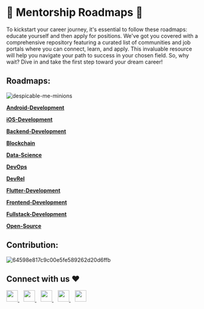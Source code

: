# 🚀 Mentorship Roadmaps 🚀

To kickstart your career journey, it's essential to follow these roadmaps: educate yourself and then apply for positions. We've got you covered with a comprehensive repository featuring a curated list of communities and job portals where you can connect, learn, and apply. This invaluable resource will help you navigate your path to success in your chosen field. So, why wait? Dive in and take the first step toward your dream career!

## Roadmaps:

![despicable-me-minions](https://github.com/YashCommits/roadmaps/assets/140940344/25396e55-b75d-4d71-8879-682c711d5838)
<p  align="Left"><a href="Android-Development#readme"><b>Android-Development</b></a></p>
<p  align="Left"><a href="iOS-Development#readme"><b>iOS-Development</b></a></p> 
<p  align="Left"><a href="Backend-Development#readme"><B>Backend-Development</B></a></p>
<p  align="Left"><a href="https://github.com/YashCommits/roadmaps/tree/main/BlockChain"><b>Blockchain</b></a></p>
<p  align="Left"><a href="Data-Science#readme"><b>Data-Science</b></a></p>
<p  align="Left"><a href="DevOps#readme"><b>DevOps</b></a></p>
<p  align="Left"><a href="DevRel#readme"><b>DevRel</b></a></p>
<p  align="Left"><a href="Flutter-Development#readme"><b>Flutter-Development</b></a></p>
<p  align="Left"><a href="Frontend-Development#readme"><b>Frontend-Development</b></a></p>
<p  align="Left"><a href="Fullstack-Development#readme"><b>Fullstack-Development</b></a></p>
<p  align="Left"><a href="Open-Source#readme"><b>Open-Source</b></a></p>

## Contribution:

![64598e817c9c00e5fe589262d20d6ffb](https://github.com/YashCommits/roadmaps/assets/140940344/78ffd091-b3c0-4b3f-96c1-cabb56ae5f9c)


## Connect with us ❤️

  <a href="https://discord.com/invite/4G22y2vPdx">
    <img width="30px" src="https://discord.com/assets/3437c10597c1526c3dbd98c737c2bcae.svg" />
  </a>&ensp;
    <a href="###">
    <img width="30px" src="https://www.vectorlogo.zone/logos/telegram/telegram-icon.svg" />
  </a> 
  </a>&ensp;
  <a href="https://twitter.com/techbastic">
    <img width="30px" src="https://www.vectorlogo.zone/logos/twitter/twitter-official.svg" />
  </a>&ensp;
  <a href="###">
    <img width="30px" src="https://www.vectorlogo.zone/logos/linkedin/linkedin-icon.svg" />
  </a>&ensp;
  <a href="https://www.instagram.com/techbastic/">
    <img width="30px" src="https://www.vectorlogo.zone/logos/instagram/instagram-icon.svg" />
